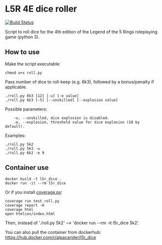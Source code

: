 # L5R 4E dice roller

[![Build Status](https://travis-ci.org/AlvaroRuizDelgado/L5R_4E_dice_roller.svg?branch=master)](https://travis-ci.org/AlvaroRuizDelgado/L5R_4E_dice_roller)

Script to roll dice for the 4th edition of the Legend of the 5 Rings roleplaying game (python 3).

## How to use

Make the script executable:
```shell
chmod u+x roll.py
```

Pass number of dice to roll-keep (e.g. 6k3), followed by a bonus/penalty if applicable.
```shell
./roll.py 6k3 [12] [-u] [-e value]
./roll.py 6k3 [-5] [--unskilled] [--explosion value]
```

Possible parameters:
```shell
    -u, --unskilled, dice explosion is disabled.
    -e, --explosion, threshold value for dice explosion (10 by default).
```

Examples:
```shell
./roll.py 5k2
./roll.py 5k3 -u
./roll.py 6k2 -e 9
```

## Container use

```shell
docker build -t l5r_dice .
docker run -it --rm l5r_dice
```

Or if you install [coverage.py](https://coverage.readthedocs.io/en/latest/):
```shell
coverage run test_roll.py
coverage report -m
coverage html
open htmlcov/index.html
```

Then, instead of './roll.py 5k2' --> 'docker run --rm -it l5r_dice 5k2'.

You can also pull the container from dockerhub:
https://hub.docker.com/r/alpacarider/l5r_dice
